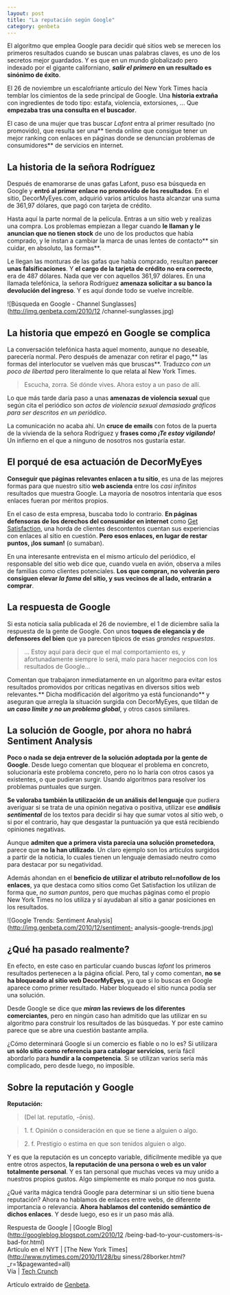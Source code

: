 ```yaml
---
layout: post
title: "La reputación según Google"
category: genbeta
---
```




El algoritmo que emplea Google para decidir qué sitios web se merecen los
primeros resultados cuando se buscan unas palabras claves, es uno de los
secretos mejor guardados. Y es que en un mundo globalizado pero indexado por
el gigante californiano, **_salir el primero_ en un resultado es sinónimo de
éxito**.

El 26 de noviembre un escalofriante artículo del New York Times hacía temblar
los cimientos de la sede principal de Google. Una **historia extraña** con
ingredientes de todo tipo: estafa, violencia, extorsiones, ... Que **empezaba
tras una consulta en el buscador**.

El caso de una mujer que tras buscar _Lafont_ entra al primer resultado (no
promovido), que resulta ser una** tienda online que consigue tener un mejor
ranking con enlaces en páginas donde se denuncian problemas de consumidores**
de servicios en internet.  
  

## La historia de la señora Rodríguez

  
Después de enamorarse de unas gafas Lafont, puso esa búsqueda en Google y
**entró al primer enlace no promovido de los resultados**. En el sitio,
DecorMyEyes.com, adquirió varios artículos hasta alcanzar una suma de 361,97
dólares, que pagó con tarjeta de crédito.

Hasta aquí la parte normal de la película. Entras a un sitio web y realizas
una compra. Los problemas empiezan a llegar cuando **le llaman y le anuncian
que no tienen stock** de uno de los productos que había comprado, y le instan
a cambiar la marca de unas lentes de contacto** sin cuidar, en absoluto, las
formas**.

Le llegan las monturas de las gafas que había comprado, resultan **parecer
unas falsificaciones**. Y **el cargo de la tarjeta de crédito no era
correcto**, era de 487 dólares. Nada que ver con aquellos 361,97 dólares. En
una llamada telefónica, la señora Rodríguez **amenaza solicitar a su banco la
devolución del ingreso**. Y es aquí donde todo se vuelve increíble.

![Búsqueda en Google - Channel Sunglasses](http://img.genbeta.com/2010/12
/channel-sunglasses.jpg)

## La historia que empezó en Google se complica

  
La conversación telefónica hasta aquel momento, aunque no deseable, parecería
normal. Pero después de amenazar con retirar el pago,** las formas del
interlocutor se vuelven más que bruscas**. Traduzco _con un poco de libertad_
pero literalmente lo que relata al New York Times.

> Escucha, zorra. Sé dónde vives. Ahora estoy a un paso de allí.

Lo que más tarde daría paso a unas **amenazas de violencia sexual** que según
cita el periódico son _actos de violencia sexual demasiado gráficos para ser
descritos en un periódico_.

La comunicación no acaba ahí. Un **cruce de emails** con fotos de la puerta de
la vivienda de la señora Rodríguez y **frases como _¡Te estoy vigilando!_** Un
infierno en el que a ninguno de nosotros nos gustaría estar.

## El porqué de esa actuación de DecorMyEyes

  
**Conseguir que páginas relevantes enlacen a tu sitio**, es una de las mejores formas para que nuestro sitio **web ascienda** entre los _casi infinitos_ resultados que muestra Google. La mayoría de nosotros intentaría que esos enlaces fueran por méritos propios.

En el caso de esta empresa, buscaba todo lo contrario. **En páginas defensoras
de los derechos del consumidor en internet** como [Get
Satisfaction](http://www.getsatisfaction.com), una horda de clientes
descontentos cuentan sus experiencias con enlaces al sitio en cuestión. **Pero
esos enlaces, en lugar de restar puntos, ¡los suman!** (o sumaban).

En una interesante entrevista en el mismo artículo del periódico, el
responsable del sitio web dice que, cuando vuela en avión, observa a miles de
familias como clientes potenciales. **Los que compran, no volverán pero
consiguen elevar _la fama_ del sitio, y sus vecinos de al lado, entrarán a
comprar**.

## La respuesta de Google

  
Si esta noticia salía publicada el 26 de noviembre, el 1 de diciembre salía la
respuesta de la gente de Google. Con unos **toques de elegancia y de
defensores del bien** que ya parecen típicos de esas _grandes respuestas_.

> ... Estoy aquí para decir que el mal comportamiento es, y afortunadamente
siempre lo será, malo para hacer negocios con los resultados de Google…

Comentan que trabajaron inmediatamente en un algoritmo para evitar estos
resultados promovidos por críticas negativas en diversos sitios web
relevantes.** Dicha modificación del algoritmo ya está funcionando** y
aseguran que arregla la situación surgida con DecorMyEyes, que tildan de **_un
caso límite y no un problema global_**, y otros casos similares.

## La solución de Google, por ahora no habrá Sentiment Analysis

  
**Poco o nada se deja entrever de la solución adoptada por la gente de Google**. Desde luego comentan que bloquear el problema en concreto, solucionaría este problema concreto, pero no lo haría con otros casos ya existentes, o que pudieran surgir. Usando algoritmos para resolver los problemas puntuales que surgen. 

**Se valoraba también la utilización de un análisis del lenguaje** que pudiera averiguar si se trata de una opinión negativa o positiva, utilizar ese **_análisis sentimental_** de los textos para decidir si hay que sumar votos al sitio web, o si por el contrario, hay que desgastar la puntuación ya que está recibiendo opiniones negativas.

Aunque **admiten que a primera vista parecía una solución prometedora**,
parece que **no la han utilizado**. Un claro ejemplo son los artículos
surgidos a partir de la noticia, lo cuales tienen un lenguaje demasiado neutro
como para destacar por su negatividad.

Además ahondan en el **beneficio de utilizar el atributo rel=nofollow de los
enlaces**, ya que destaca como sitios como Get Satisfaction los utilizan de
forma que, _no suman puntos_, pero que muchas páginas como el propio New York
Times no los utiliza y sí ayudaban al sitio a ganar posiciones en los
resultados.

![Google Trends: Sentiment Analysis](http://img.genbeta.com/2010/12/sentiment-
analysis-google-trends.jpg)

## ¿Qué ha pasado realmente?

  
En efecto, en este caso en particular cuando buscas _lafont_ los primeros
resultados pertenecen a la página oficial. Pero, tal y como comentan, **no se
ha bloqueado al sitio web DecorMyEyes**, ya que si lo buscas en Google aparece
como primer resultado. Haber bloqueado el sitio nunca podía ser una solución.

Desde Google se dice que **_miran_ las reviews de los diferentes
comerciantes**, pero en ningún caso han admitido que las utilizar en su
algoritmo para construir los resultados de las búsquedas. Y por este camino
parece que se abre una cuestión bastante amplia.

¿Cómo determinará Google si un comercio es fiable o no lo es? Si utilizara
**un sólo sitio como referencia para catalogar servicios**, sería fácil
abordarlo para **hundir a la competencia**. Si se utilizan varios sería más
complicado, pero desde luego, no imposible.

## Sobre la reputación y Google

  
**Reputación:**  

> (Del lat. reputatĭo, -ōnis).

>

> 1\. f. Opinión o consideración en que se tiene a alguien o algo.

>

> 2\. f. Prestigio o estima en que son tenidos alguien o algo.

Y es que la reputación es un concepto variable, difícilmente medible ya que
entre otros aspectos, **la reputación de una persona o web es un valor
totalmente personal**. Y es tan personal que muchas veces va muy unido a
nuestros propios gustos. Algo simplemente es malo porque no nos gusta.

¿Qué varita mágica tendrá Google para determinar si un sitio tiene buena
reputación? Ahora no hablamos de enlaces entre webs, de diferente importancia
o relevancia. **Ahora hablamos del contenido semántico de dichos enlaces**. Y
desde luego, eso es ir un paso más allá.

Respuesta de Google | [Google Blog](http://googleblog.blogspot.com/2010/12
/being-bad-to-your-customers-is-bad-for.html)  
Artículo en el NYT | [The New York Times](http://www.nytimes.com/2010/11/28/bu
siness/28borker.html?_r=1&pagewanted=all)  
Vía | [Tech Crunch](http://techcrunch.com/2010/12/01/googl/)

Artículo extraído de [Genbeta](http://www.genbeta.com).